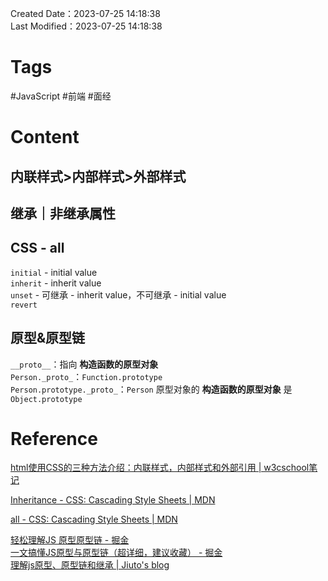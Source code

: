 Created Date：2023-07-25 14:18:38  
Last Modified：2023-07-25 14:18:38

# Tags

#JavaScript #前端 #面经

# Content

## 内联样式>内部样式>外部样式

## 继承｜非继承属性

## CSS - all

`initial` - initial value  
`inherit` - inherit value  
`unset` - 可继承 - inherit value，不可继承 - initial value  
`revert`

## 原型&原型链

`__proto__`：指向 **构造函数的原型对象**  
`Person._proto_`：`Function.prototype`  
`Person.prototype._proto_`：`Person` 原型对象的 **构造函数的原型对象** 是 `Object.prototype`

# Reference

[html使用CSS的三种方法介绍：内联样式，内部样式和外部引用 | w3cschool笔记](https://www.w3cschool.cn/article/99523640.html)

[Inheritance - CSS: Cascading Style Sheets | MDN](https://developer.mozilla.org/en-US/docs/Web/CSS/inheritance)

[all - CSS: Cascading Style Sheets | MDN](https://developer.mozilla.org/en-US/docs/Web/CSS/all)

[轻松理解JS 原型原型链 - 掘金](https://juejin.cn/post/6844903989088092174)  
[一文搞懂JS原型与原型链（超详细，建议收藏） - 掘金](https://juejin.cn/post/6984678359275929637)  
[理解js原型、原型链和继承 | Jiuto's blog](https://jiuto.github.io/jiuto_blog/guide/js/proto.html)
